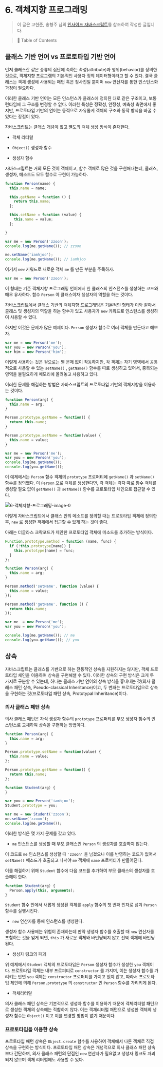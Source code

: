 # 6. 객체지향 프로그래밍

> 이 글은 고현준, 송형주 님의 [인사이드 자바스크립트](https://g.co/kgs/K6Laug)를 참조하여 작성한 글입니다.

> 📌 Table of Contents



## 클래스 기반 언어 vs 프로토타입 기반 언어

먼저 클래스란 같은 종류의 집단에 속하는 속성(attribute)과 행위(behavior)를 정의한 것으로, 객체지향 프로그램의 기본적인 사용자 정의 데이터형이라고 할 수 있다. 결국  클래스는 객체 생성에 사용되는 패턴 혹은 청사진일 뿐이며 `new` 연산자를 통한 인스턴스화 과정이 필요하다.

이러한 클래스 기반 언어는 모든 인스턴스가 클래스에 정의된 대로 같은 구조이고, 보통 런타임에 그 구조를 변경할 수 없다. 이러한 특성은 정확성, 안정성, 예측성 측면에서 좋지만, 프로토타입 기반의 언어는 동적으로 자유롭게 객체의 구조와 동작 방식을 바꿀 수 있다는 장점이 있다.

자바스크립트는 클래스 개념이 없고 별도의 객체 생성 방식이 존재한다.

- 객체 리터럴

- `Object()` 생성자 함수

- 생성자 함수

자바스크립트는 거의 모든 것이 객체이고, 함수 객체로 많은 것을 구현해내는데, 클래스, 생성자, 메소드도 모두 함수로 구현이 가능하다.



```javascript
function Person(name) {
  this.name = name;

  this.getName = function () {
    return this.name;
  };

  this.setName = function (value) {
    this.name = value;
  };

}

var me = new Person('zzoon');
console.log(me.getName()); // zzoon

me.setName('iamhjoo');
console.log(me.getName()); // iamhjoo
```



여기서 `new` 키워드로 새로운 객체 `me` 를 만든 부분을 주목하자.



```javascript
var me = new Person('zzoon');
```



이 형태는 기존 객체지향 프로그래밍 언어에서 한 클래스의 인스턴스를 생성하는 코드와 매우 유사하다. 함수 `Person` 이 클래스이자 생성자의 역할을 하는 것이다. 

자바스크립트에서 클래스 기반의 객체지향 프로그래밍은 기본적인 형태가 이와 같아서 클래스 및 생성자의 역할을 하는 함수가 있고 사용자가 `new` 키워드로 인스턴스를 생성하여 사용할 수 있다.

하지만 이것은 문제가 많은 예제이다. `Person` 생성자 함수로 여러 객체를 만든다고 해보자.



```javascript
var me = new Person('me');
var you = new Person('you');
var him = new Person('him');
```



이렇게 사용하는 것은 겉으로는 별 문제 없이 작동하지만, 각 객체는 자기 영역에서 공통적으로 사용할 수 있는 `setName()` , `getName()` 함수를 따로 생성하고 있어서, 중복되는 영역을 불필요하게 메모리에 올려놓고 사용하고 있다.

이러한 문제를 해결하는 방법은 자바스크립트의 프로토타입 기반의 객체지향을 이용하는 것이다.



```javascript
function Person(arg) {
  this.name = arg;
}

Person.prototype.getName = function() {
  return this.name;
}

Person.prototype.setName = function(value) {
  this.name = value;
}

var me = new Person('me');
var you = new Person('you');
console.log(me.getName());
console.log(you.getName());
```



이 예제에서는 `Person` 함수 객체의 `prototype` 프로퍼티에 `getName()` 과 `setName()` 함수를 정의했다. 이 `Person` 으로 객체를 생성한다면, 각 객체는 각자 따로 함수 객체를 생성할 필요 없이 `getName()` 과 `setName()` 함수를 프로토타입 체인으로 접근할 수 있다.



![6-객체지향-프로그래밍-image-0](images/6-객체지향-프로그래밍-image-0.png)

이렇게 자바스크립트에서 클래스 안의 메소드를 정의할 때는 프로토타입 객체에 정의한 후, `new` 로 생성한 객체에서 접근할 수 있게 하는 것이 좋다.



아래는 더글라스 크락포드가 제안한 프로토타입 객체에 메소드를 추가하는 방식이다.



```javascript
Function.prototype.method = function (name, func) {
  if (!this.prototype[name]) {
    this.prototype[name] = func;
  }
};

function Person(arg) {
  this.name = arg;
}

Person.method('setName', function (value) {
  this.name = value;
});

Person.method('getName', function () {
  return this.name;
});

var me  = new Person('me');
var you = new Person('you');

console.log(me.getName()); // me
console.log(you.getName()); // you
```



## 상속

자바스크립트는 클래스를 기반으로 하는 전통적인 상속을 지원하지는 않지만, 객체 프로토타입 체인을 이용하여 상속을 구현해낼 수 있다. 이러한 상속의 구현 방식은 크게 두 가지로 구분할 수 있는데, 하나는 클래스 기반 언어의 상속 방식을 흉내내는 것(의사 클래스 패턴 상속, Pseudo-classical Inheritance)이고, 두 번째는 프로토타입으로 상속을 구현하는 것(프로토타입 패턴 상속, Prototypal Inheritance)이다.



### 의사 클래스 패턴 상속

의사 클래스 패턴은 자식 생성자 함수의 `prototype` 프로퍼티를 부모 생성자 함수의 인스턴스로 교체하여 상속을 구현하는 방법이다.



```javascript
function Person(arg) {
  this.name = arg;
}

Person.prototype.setName = function(value) {
  this.name = value;
};

Person.prototype.getName = function() {
  return this.name;
};

function Student(arg) {
}

var you = new Person('iamhjoo');
Student.prototype = you;

var me = new Student('zzoon');
me.setName('zzoon');
console.log(me.getName());
```



이러한 방식은 몇 가지 문제를 갖고 있다.

- `me` 인스턴스를 생성할 때 부모 클래스인 `Person` 의 생성자를 호출하지 않는다.

이 코드로 `me` 인스턴스를 생성할 때 `'zzoon'` 을 넘겼으나 이를 반영하는 코드가 없어서 `setName()` 메소드가 호출되고 나서야 `me` 객체에 `name` 프로퍼티가 만들어진다. 

이를 해결하기 위해 `Student` 함수에 다음 코드를 추가하여 부모 클래스의 생성자를 호출해야 한다.



```javascript
function Student(arg) {
  Person.apply(this, arguments);
}
```



`Student` 함수 안에서 새롭게 생성된 객체를 `apply` 함수의 첫 번째 인자로 넘겨 `Person` 함수를 실행시킨다. 

- `new` 연산자를 통해 인스턴스를 생성한다.

생성자 함수 사용에는 위험이 존재하는데 만약 생성자 함수를 호출할 때 `new` 연산자를 포함하는 것을 잊게 되면, `this` 가 새로운 객체와 바인딩되지 않고 전역 객체에 바인딩된다.

- 생성자 링크의 파괴

위 예제에서 `Student` 객체의 프로토타입은 `Person` 생성자 함수가 생성한 `you` 객체이다. 프로토타입 객체는 내부 프로퍼티로 `constructor` 를 가지며, 이는 생성자 함수를 가리키는 반면 `you` 객체는 `constructor` 프로퍼티를 가지고 있지 않고, 따라서 프로토타입 체인에 의해 `Person.prototype` 의 `constructor` 인 `Person` 함수를 가리키게 된다.

- 객체리터럴

의사 클래스 패턴 상속은 기본적으로 생성자 함수를 이용하기 때문에 객체리터럴 패턴으로 생성한 객체의 상속에는 적합하지 않다. 이는 객체리터럴 패턴으로 생성한 객체의 생성자 함수는 `Object()` 이고 이를 변경할 방법이 없기 때문이다.

 

### 프로토타입을 이용한 상속

프로토타입 패턴 상속은 `Object.create` 함수를 사용하여 객체에서 다른 객체로 직접 상속을 구현하는 방식이다. 프로토타입 패턴 상속은 개념적으로 의사 클래스 패턴 상속보다 간단하며, 의사 클래스 패턴의 단점인 `new` 연산자가 필요없고 생성자 링크도 파괴되지 않으며 객체 리터럴에도 사용할 수 있다.



